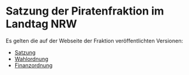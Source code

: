# Satzung der Piratenfraktion im Landtag NRW #

Es gelten die auf der Webseite der Fraktion veröffentlichten Versionen:

* [Satzung](https://www.piratenfraktion-nrw.de/satzung/ "Satzung der Piratenfraktion im Landtag NRW")
* [Wahlordnung](https://www.piratenfraktion-nrw.de/wahlordnung-2/ "Wahlordnung der Piratenfraktion im Landtag NRW")
* [Finanzordnung](https://www.piratenfraktion-nrw.de/fo/ "Finanzordnung der Piratenfraktion im Landtag NRW")
